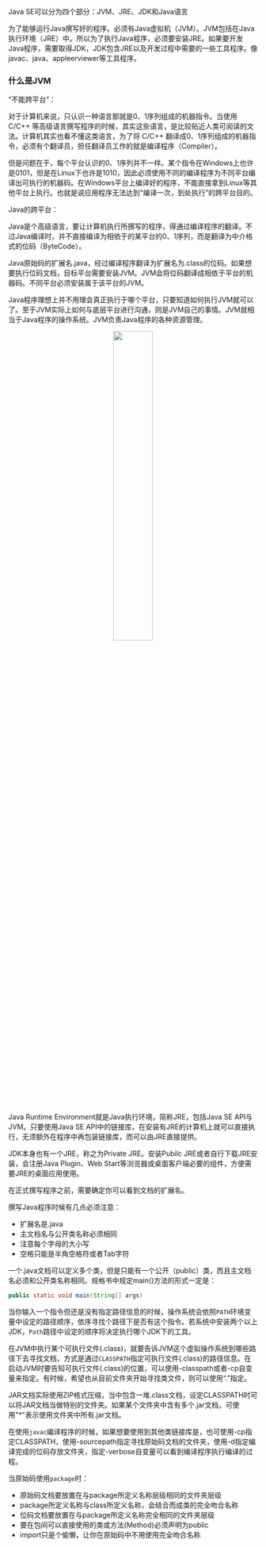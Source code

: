 Java SE可以分为四个部分：JVM、JRE、JDK和Java语言

为了能够运行Java撰写好的程序。必须有Java虚拟机（JVM）。JVM包括在Java执行环境（JRE）中。所以为了执行Java程序，必须要安装JRE。如果要开发Java程序，需要取得JDK，JDK包含JRE以及开发过程中需要的一些工具程序。像javac、java、appleerviewer等工具程序。

### 什么是JVM

“不能跨平台”：   

对于计算机来说，只认识一种语言那就是0、1序列组成的机器指令。当使用 C/C++ 等高级语言撰写程序的时候，其实这些语言，是比较贴近人类可阅读的文法。计算机其实也看不懂这类语言，为了将 C/C++ 翻译成0、1序列组成的机器指令，必须有个翻译员，担任翻译员工作的就是编译程序（Compiler）。  

但是问题在于，每个平台认识的0、1序列并不一样。某个指令在Windows上也许是0101，但是在Linux下也许是1010，因此必须使用不同的编译程序为不同平台编译出可执行的机器码。在Windows平台上编译好的程序，不能直接拿到Linux等其他平台上执行。也就是说应用程序无法达到“编译一次，到处执行”的跨平台目的。

Java的跨平台：

Java是个高级语言，要让计算机执行所撰写的程序，得通过编译程序的翻译。不过Java编译时，并不直接编译为相依于的某平台的0、1序列，而是翻译为中介格式的位码（ByteCode）。

Java原始码的扩展名.java，经过编译程序翻译为扩展名为.class的位码。如果想要执行位码文档，目标平台需要安装JVM。JVM会将位码翻译成相依于平台的机器码。不同平台必须安装属于该平台的JVM。


Java程序理想上并不用理会真正执行于哪个平台，只要知道如何执行JVM就可以了。至于JVM实际上如何与底层平台进行沟通，则是JVM自己的事情。JVM就相当于Java程序的操作系统。JVM负责Java程序的各种资源管理。

<p align="center">
<img src="https://ws4.sinaimg.cn/large/006tNbRwgy1fwg3a7omeej30np0fjqaa.jpg" width=40% />  
</p>


Java Runtime Environment就是Java执行环境，简称JRE，包括Java SE API与JVM。只要使用Java SE API中的链接库，在安装有JRE的计算机上就可以直接执行，无须额外在程序中再包装链接库，而可以由JRE直接提供。

JDK本身也有一个JRE，称之为Private JRE。安装Pubilc JRE或者自行下载JRE安装，会注册Java Plugin、Web Start等浏览器或桌面客户端必要的组件，方便需要JRE的桌面应用使用。



在正式撰写程序之前，需要确定你可以看到文档的扩展名。

撰写Java程序时候有几点必须注意：

* 扩展名是.java
* 主文档名与公开类名称必须相同
* 注意每个字母的大小写
* 空格只能是半角空格符或者Tab字符

一个.java文档可以定义多个类，但是只能有一个公开（public）类，而且主文档名必须和公开类名称相同。规格书中规定main()方法的形式一定是：
```java
public static void main(String[] args)
```


当你输入一个指令但还是没有指定路径信息的时候，操作系统会依照```PATH```环境变量中设定的路径顺序，依序寻找个路径下是否有这个指令。若系统中安装两个以上JDK，```Path```路径中设定的顺序将决定执行哪个JDK下的工具。


在JVM中执行某个可执行文件(.class)，就要告诉JVM这个虚拟操作系统到哪些路径下去寻找文档，方式是通过```CLASSPATH```指定可执行文件(.class)的路径信息。在启动JVM时要告知可执行文件(.class)的位置，可以使用-classpath或者-cp自变量来指定。有时候，希望也从目前文件夹开始寻找类文件，则可以使用“.”指定。


JAR文档实际使用ZIP格式压缩，当中包含一堆.class文档，设定CLASSPATH时可以将JAR文档当做特别的文件夹。如果某个文件夹中含有多个.jar文档，可使用"*"表示使用文件夹中所有.jar文档。

在使用```javac```编译程序的时候，如果想要使用到其他类链接库是，也可使用-cp指定CLASSPATH，使用-sourcepath指定寻找原始码文档的文件夹，使用-d指定编译完成的位码存放文件夹，指定-verbose自变量可以看到编译程序执行编译的过程。


当原始码使用```package```时：
* 原始码文档要放置在与package所定义名称层级相同的文件夹层级
* package所定义名称与class所定义名称，会结合而成类的完全吻合名称
* 位码文档要放置在与package所定义名称完全相同的文件夹层级
* 要在包间可以直接使用的类或方法(Method)必须声明为public
* import只是个偷懒，让你在原始码中不用使用完全吻合名称